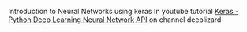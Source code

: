 Introduction to Neural Networks using keras
In youtube tutorial <a href = "https://www.youtube.com/playlist?list=PLZbbT5o_s2xrwRnXk_yCPtnqqo4_u2YGL">Keras - Python Deep Learning Neural Network API</a> on channel deeplizard
